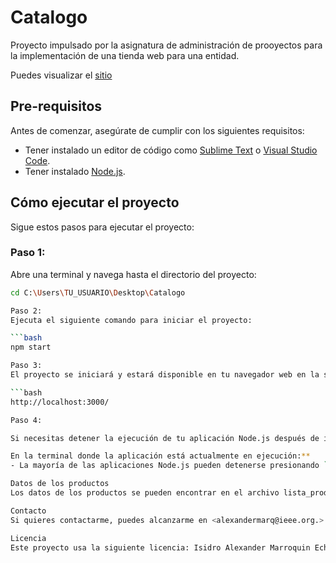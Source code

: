 # Catalogo

Proyecto impulsado por la asignatura de administración de prooyectos para la implementación de una tienda web para una entidad.


Puedes visualizar el [sitio](https://tecniservicioshdosmil.netlify.app/)

## Pre-requisitos

Antes de comenzar, asegúrate de cumplir con los siguientes requisitos:
* Tener instalado un editor de código como [Sublime Text](https://www.sublimetext.com/) o [Visual Studio Code](https://code.visualstudio.com/).
* Tener instalado [Node.js](https://nodejs.org/).

## Cómo ejecutar el proyecto

Sigue estos pasos para ejecutar el proyecto:

### Paso 1:

Abre una terminal y navega hasta el directorio del proyecto:

```bash
cd C:\Users\TU_USUARIO\Desktop\Catalogo

Paso 2:
Ejecuta el siguiente comando para iniciar el proyecto:

```bash
npm start

Paso 3:
El proyecto se iniciará y estará disponible en tu navegador web en la siguiente dirección:

```bash
http://localhost:3000/

Paso 4:

Si necesitas detener la ejecución de tu aplicación Node.js después de iniciarla con `npm start`, sigue estos pasos:

En la terminal donde la aplicación está actualmente en ejecución:**
- La mayoría de las aplicaciones Node.js pueden detenerse presionando `Ctrl + C` en la terminal o consola activa. Esto interrumpirá el proceso actual enviando una señal SIGINT.

Datos de los productos
Los datos de los productos se pueden encontrar en el archivo lista_productos.js, el cual está ubicado en la carpeta src.

Contacto
Si quieres contactarme, puedes alcanzarme en <alexandermarq@ieee.org.>

Licencia
Este proyecto usa la siguiente licencia: Isidro Alexander Marroquin Echeverria..